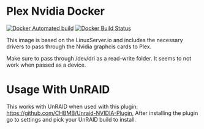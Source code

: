 # Plex Nvidia Docker

[![Docker Automated build](https://img.shields.io/docker/automated/bassrock/plex-nvidia-docker.svg)](https://github.com/bassrock/plex-nvidia-docker)
[![Docker Build Status](https://img.shields.io/docker/build/bassrock/plex-nvidia-docker.svg)](https://github.com/bassrock/plex-nvidia-docker)

This image is based on the LinuxServer.io and includes the necessary drivers to pass through the Nvidia graphcis cards to Plex.

Make sure to pass through /dev/dri as a read-write folder. It seems to not work when passed as a device.

# Usage With UnRAID

This works with UnRAID when used with this plugin: https://github.com/CHBMB/Unraid-NVIDIA-Plugin, After installing the plugin go to settings and pick your UnRAID build to install.
